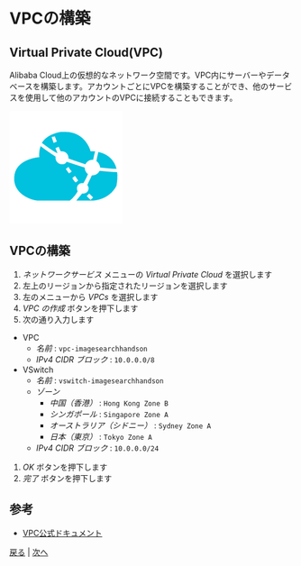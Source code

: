 # VPCの構築

## Virtual Private Cloud(VPC)
Alibaba Cloud上の仮想的なネットワーク空間です。VPC内にサーバーやデータベースを構築します。アカウントごとにVPCを構築することができ、他のサービスを使用して他のアカウントのVPCに接続することもできます。

![VPC](img/vpc.png)

## VPCの構築
1. *ネットワークサービス* メニューの *Virtual Private Cloud* を選択します
1. 左上のリージョンから指定されたリージョンを選択します
1. 左のメニューから *VPCs* を選択します
1. *VPC の作成* ボタンを押下します
1. 次の通り入力します
  * VPC
    * *名前* : `vpc-imagesearchhandson`
    * *IPv4 CIDR ブロック* : `10.0.0.0/8`
  * VSwitch
    * *名前* : `vswitch-imagesearchhandson`
    * *ゾーン*
      * *中国（香港）* : `Hong Kong Zone B`
      * *シンガポール* : `Singapore Zone A`
      * *オーストラリア（シドニー）* : `Sydney Zone A`
      * *日本（東京）* : `Tokyo Zone A`
    * *IPv4 CIDR ブロック* : `10.0.0.0/24`
1. *OK* ボタンを押下します
1. *完了* ボタンを押下します

## 参考
- [VPC公式ドキュメント](https://jp.alibabacloud.com/product/vpc)

[戻る](Step1.md) | [次へ](Step3.md)
